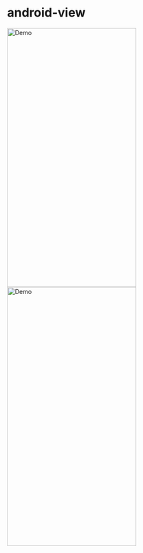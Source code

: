 # android-view

<img src="https://github.com/user-attachments/assets/5ed4fd39-b198-459d-8e02-d1996e589540" alt="Demo" width="300" height="600" />

<img src="https://github.com/user-attachments/assets/1f1867da-abfd-4a18-be9d-54a401f9ba40" alt="Demo" width="300" height="600" />
